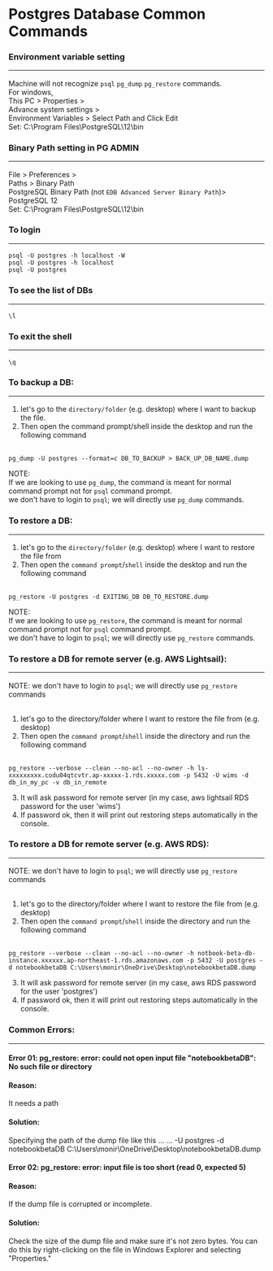# Postgres Database Common Commands

### Environment variable setting<hr>
Machine will not recognize `psql` `pg_dump` `pg_restore` commands.<br>
For windows, <br>
This PC > Properties > <br>
Advance system settings > <br>
Environment Variables > Select Path and Click Edit<br>
Set: C:\Program Files\PostgreSQL\12\bin

### Binary Path setting in PG ADMIN<hr>
File > Preferences > <br>
Paths > Binary Path<br>
PostgreSQL Binary Path (not `EDB Advanced Server Binary Path`)> PostgreSQL 12<br>
Set: C:\Program Files\PostgreSQL\12\bin


### To login<hr>
`psql -U postgres -h localhost -W`<br>
`psql -U postgres -h localhost`<br>
`psql -U postgres`<br>


### To see the list of DBs<hr>
`\l`<br>


### To exit the shell<hr>
`\q`<br>


### To backup a DB:<hr>
1. let's go to the `directory/folder` (e.g. desktop) where I want to backup the file.<br>
2. Then open the command prompt/shell inside the desktop and run the following command <br><br>
```
pg_dump -U postgres --format=c DB_TO_BACKUP > BACK_UP_DB_NAME.dump
```
NOTE: <br>
If we are looking to use `pg_dump`, the command is meant for normal command prompt not for `psql` command prompt.<br>
we don't have to login to `psql`; we will directly use `pg_dump` commands. <br>


### To restore a DB:<hr>
1. let's go to the `directory/folder` (e.g. desktop) where I want to restore the file from<br>
2. Then open the `command prompt`/`shell` inside the desktop and run the following command <br><br>
```
pg_restore -U postgres -d EXITING_DB DB_TO_RESTORE.dump
```
NOTE: <br>
If we are looking to use `pg_restore`, the command is meant for normal command prompt not for `psql` command prompt.<br>
we don't have to login to `psql`; we will directly use `pg_restore` commands. <br>


### To restore a DB for remote server (e.g. AWS Lightsail):<hr>
NOTE: we don't have to login to `psql`; we will directly use `pg_restore` commands<br><br>
1. let's go to the directory/folder where I want to restore the file from (e.g. desktop)<br>
2. Then open the `command prompt`/`shell` inside the directory and run the following command <br><br>
```
pg_restore --verbose --clean --no-acl --no-owner -h ls-xxxxxxxxx.codu04qtcvtr.ap-xxxxx-1.rds.xxxxx.com -p 5432 -U wims -d db_in_my_pc -v db_in_remote
```
3. It will ask password for remote server (in my case, aws lightsail RDS password for the user 'wims')
4. If password ok, then it will print out restoring steps automatically in the console.


### To restore a DB for remote server (e.g. AWS RDS):<hr>
NOTE: we don't have to login to `psql`; we will directly use `pg_restore` commands<br><br>
1. let's go to the directory/folder where I want to restore the file from (e.g. desktop)<br>
2. Then open the `command prompt`/`shell` inside the directory and run the following command <br><br>
```
pg_restore --verbose --clean --no-acl --no-owner -h notbook-beta-db-instance.xxxxxx.ap-northeast-1.rds.amazonaws.com -p 5432 -U postgres -d notebookbetaDB C:\Users\monir\OneDrive\Desktop\notebookbetaDB.dump
```
3. It will ask password for remote server (in my case, aws RDS password for the user 'postgres')
4. If password ok, then it will print out restoring steps automatically in the console.

### Common Errors:<hr>

#### Error 01: pg_restore: error: could not open input file "notebookbetaDB": No such file or directory<br>
#### Reason: 
It needs a path
#### Solution: 
Specifying the path of the dump file like this ... ... -U postgres -d notebookbetaDB C:\Users\monir\OneDrive\Desktop\notebookbetaDB.dump


#### Error 02: pg_restore: error: input file is too short (read 0, expected 5)<br>
#### Reason: 
If the dump file is corrupted or incomplete. <br>
#### Solution: 
Check the size of the dump file and make sure it's not zero bytes. You can do this by right-clicking on the file in Windows Explorer and selecting "Properties."<br>





